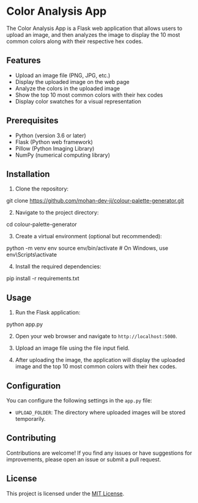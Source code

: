 # Color Analysis App

The Color Analysis App is a Flask web application that allows users to upload an image, and then analyzes the image to display the 10 most common colors along with their respective hex codes.

## Features

- Upload an image file (PNG, JPG, etc.)
- Display the uploaded image on the web page
- Analyze the colors in the uploaded image
- Show the top 10 most common colors with their hex codes
- Display color swatches for a visual representation

## Prerequisites

- Python (version 3.6 or later)
- Flask (Python web framework)
- Pillow (Python Imaging Library)
- NumPy (numerical computing library)

## Installation

1. Clone the repository:


git clone https://github.com/mohan-dev-ji/colour-palette-generator.git

2. Navigate to the project directory:


cd colour-palette-generator

3. Create a virtual environment (optional but recommended):


python -m venv env
source env/bin/activate # On Windows, use env\Scripts\activate

4. Install the required dependencies:


pip install -r requirements.txt

## Usage

1. Run the Flask application:


python app.py

2. Open your web browser and navigate to `http://localhost:5000`.

3. Upload an image file using the file input field.

4. After uploading the image, the application will display the uploaded image and the top 10 most common colors with their hex codes.


## Configuration

You can configure the following settings in the `app.py` file:

- `UPLOAD_FOLDER`: The directory where uploaded images will be stored temporarily.


## Contributing

Contributions are welcome! If you find any issues or have suggestions for improvements, please open an issue or submit a pull request.

## License

This project is licensed under the [MIT License](LICENSE).